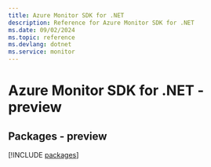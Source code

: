 ```yaml
---
title: Azure Monitor SDK for .NET
description: Reference for Azure Monitor SDK for .NET
ms.date: 09/02/2024
ms.topic: reference
ms.devlang: dotnet
ms.service: monitor
---
```

# Azure Monitor SDK for .NET - preview
## Packages - preview
[!INCLUDE [packages](monitor-index.md)]